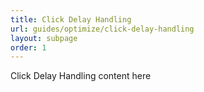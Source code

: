 ```yaml
---
title: Click Delay Handling
url: guides/optimize/click-delay-handling
layout: subpage
order: 1
---
```


Click Delay Handling content here
